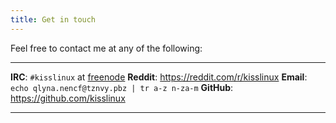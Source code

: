 ```yaml
---
title: Get in touch
---
```


Feel free to contact me at any of the following:

-----------     ------
**IRC**:        `#kisslinux` at [freenode](https://freenode.net)
**Reddit**:     <https://reddit.com/r/kisslinux>
**Email**:      `echo qlyna.nencf@tznvy.pbz | tr a-z n-za-m`
**GitHub**:     <https://github.com/kisslinux>
-----------     ------
